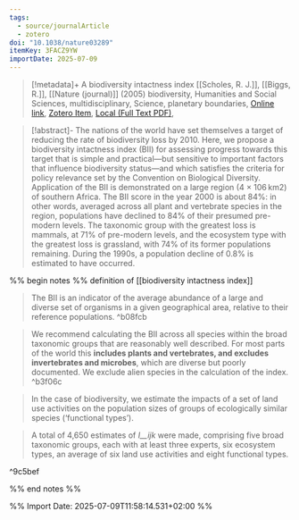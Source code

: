 ```yaml
---
tags:
  - source/journalArticle
  - zotero
doi: "10.1038/nature03289"
itemKey: 3FACZ9YW
importDate: 2025-07-09
---
```

>[!metadata]+
> A biodiversity intactness index
> [[Scholes, R. J.]], [[Biggs, R.]], 
> [[Nature (journal)]] (2005)
> biodiversity, Humanities and Social Sciences, multidisciplinary, Science, planetary boundaries, 
> [Online link](https://www.nature.com/articles/nature03289), [Zotero Item](zotero://select/library/items/3FACZ9YW), [Local (Full Text PDF)](file://C:/Users/aburg/Documents/references/zotero/storage/5TCF7X4Q/Scholes2005_biodiversityintactness.pdf), 

>[!abstract]-
>The nations of the world have set themselves a target of reducing the rate of biodiversity loss by 2010. Here, we propose a biodiversity intactness index (BII) for assessing progress towards this target that is simple and practical—but sensitive to important factors that influence biodiversity status—and which satisfies the criteria for policy relevance set by the Convention on Biological Diversity. Application of the BII is demonstrated on a large region (4 × 106 km2) of southern Africa. The BII score in the year 2000 is about 84%: in other words, averaged across all plant and vertebrate species in the region, populations have declined to 84% of their presumed pre-modern levels. The taxonomic group with the greatest loss is mammals, at 71% of pre-modern levels, and the ecosystem type with the greatest loss is grassland, with 74% of its former populations remaining. During the 1990s, a population decline of 0.8% is estimated to have occurred.

%% begin notes %%
definition of [[biodiversity intactness index]]

> The BII is an indicator of the average abundance of a large and diverse set of organisms in a given geographical area, relative to their reference populations. ^b08fcb

> We recommend calculating the BII across all species within the broad taxonomic groups that are reasonably well described. For most parts of the world this **includes plants and vertebrates, and excludes invertebrates and microbes**, which are diverse but poorly documented. We exclude alien species in the calculation of the index. ^b3f06c

> In the case of biodiversity, we estimate the impacts of a set of land use activities on the population sizes of groups of ecologically similar species (‘functional types’).

> A total of 4,650 estimates of _I__ijk_ were made, comprising five broad taxonomic groups, each with at least three experts, six ecosystem types, an average of six land use activities and eight functional types.

^9c5bef




%% end notes %%

%% Import Date: 2025-07-09T11:58:14.531+02:00 %%
